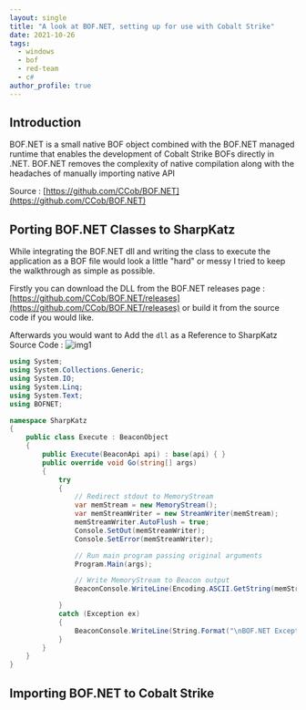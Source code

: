 ```yaml
---
layout: single
title: "A look at BOF.NET, setting up for use with Cobalt Strike"
date: 2021-10-26
tags:  
  - windows
  - bof
  - red-team
  - c#
author_profile: true
---
```



## Introduction 

BOF.NET is a small native BOF object combined with the BOF.NET managed runtime that enables the development of Cobalt Strike BOFs directly in .NET. BOF.NET removes the complexity of native compilation along with the headaches of manually importing native API

Source : [https://github.com/CCob/BOF.NET](https://github.com/CCob/BOF.NET)


## Porting BOF.NET Classes to SharpKatz

While integrating the BOF.NET dll and writing the class to execute the application as a BOF file would look a little "hard" or messy I tried to keep the walkthrough as simple as possible.

Firstly you can download the DLL from the BOF.NET releases page : [https://github.com/CCob/BOF.NET/releases](https://github.com/CCob/BOF.NET/releases) or build it from the source code if you would like.

Afterwards you would want to Add the `dll` as a Reference to SharpKatz Source Code :
![img1]()

```csharp
using System;
using System.Collections.Generic;
using System.IO;
using System.Linq;
using System.Text;
using BOFNET;

namespace SharpKatz
{
    public class Execute : BeaconObject
    {
        public Execute(BeaconApi api) : base(api) { }
        public override void Go(string[] args)
        {
            try
            {
                // Redirect stdout to MemoryStream
                var memStream = new MemoryStream();
                var memStreamWriter = new StreamWriter(memStream);
                memStreamWriter.AutoFlush = true;
                Console.SetOut(memStreamWriter);
                Console.SetError(memStreamWriter);

                // Run main program passing original arguments
                Program.Main(args);

                // Write MemoryStream to Beacon output
                BeaconConsole.WriteLine(Encoding.ASCII.GetString(memStream.ToArray()));

            }
            catch (Exception ex)
            {
                BeaconConsole.WriteLine(String.Format("\nBOF.NET Exception: {0}.", ex));
            }
        }
    }
}
```


## Importing BOF.NET to Cobalt Strike
